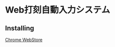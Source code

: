 # Web打刻自動入力システム

## Installing

[Chrome WebStore](https://chrome.google.com/webstore/detail/web%E6%89%93%E5%88%BB%E8%87%AA%E5%8B%95%E5%85%A5%E5%8A%9B%E3%82%B7%E3%82%B9%E3%83%86%E3%83%A0/fiimfhgiolppcalaognocicbnibopdbi?hl=ja)
